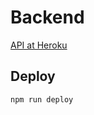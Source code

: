 # Backend

[API at Heroku](https://gentle-everglades-54735.herokuapp.com/api/persons)

## Deploy

`npm run deploy`